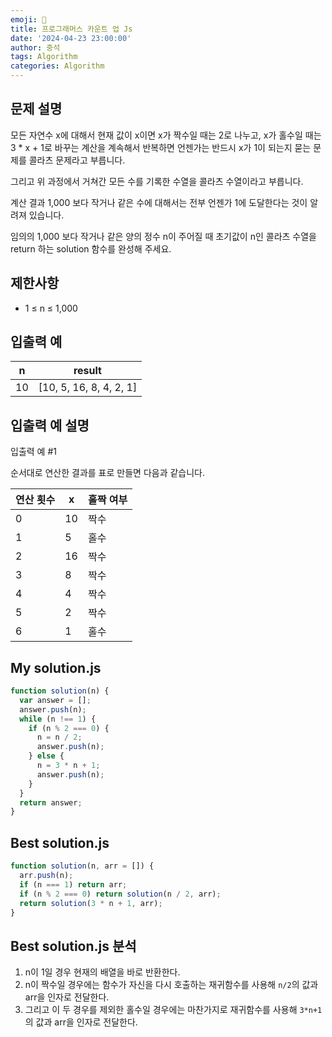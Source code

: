```yaml
---
emoji: 🔎
title: 프로그래머스 카운트 업 Js
date: '2024-04-23 23:00:00'
author: 중석
tags: Algorithm
categories: Algorithm
---
```


## 문제 설명

모든 자연수 x에 대해서 현재 값이 x이면 x가 짝수일 때는 2로 나누고, x가 홀수일 때는 3 \* x + 1로 바꾸는 계산을 계속해서 반복하면 언젠가는 반드시 x가 1이 되는지 묻는 문제를 콜라츠 문제라고 부릅니다.

그리고 위 과정에서 거쳐간 모든 수를 기록한 수열을 콜라츠 수열이라고 부릅니다.

계산 결과 1,000 보다 작거나 같은 수에 대해서는 전부 언젠가 1에 도달한다는 것이 알려져 있습니다.

임의의 1,000 보다 작거나 같은 양의 정수 n이 주어질 때 초기값이 n인 콜라츠 수열을 return 하는 solution 함수를 완성해 주세요.

## 제한사항

- 1 ≤ n ≤ 1,000

## 입출력 예

| n   | result                  |
| --- | ----------------------- |
| 10  | [10, 5, 16, 8, 4, 2, 1] |

## 입출력 예 설명

입출력 예 #1

순서대로 연산한 결과를 표로 만들면 다음과 같습니다.

| 연산 횟수 | x   | 홀짝 여부 |
| --------- | --- | --------- |
| 0         | 10  | 짝수      |
| 1         | 5   | 홀수      |
| 2         | 16  | 짝수      |
| 3         | 8   | 짝수      |
| 4         | 4   | 짝수      |
| 5         | 2   | 짝수      |
| 6         | 1   | 홀수      |

## My solution.js

```js
function solution(n) {
  var answer = [];
  answer.push(n);
  while (n !== 1) {
    if (n % 2 === 0) {
      n = n / 2;
      answer.push(n);
    } else {
      n = 3 * n + 1;
      answer.push(n);
    }
  }
  return answer;
}
```

## Best solution.js

```js
function solution(n, arr = []) {
  arr.push(n);
  if (n === 1) return arr;
  if (n % 2 === 0) return solution(n / 2, arr);
  return solution(3 * n + 1, arr);
}
```

## Best solution.js 분석

1. n이 1일 경우 현재의 배열을 바로 반환한다.
2. n이 짝수일 경우에는 함수가 자신을 다시 호출하는 재귀함수를 사용해 `n/2`의 값과 arr을 인자로 전달한다.
3. 그리고 이 두 경우를 제외한 홀수일 경우에는 마찬가지로 재귀함수를 사용해 `3*n+1`의 값과 arr을 인자로 전달한다.

```toc

```
